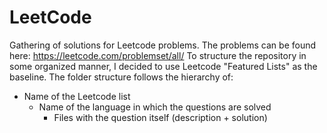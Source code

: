 # LeetCode
Gathering of solutions for Leetcode problems. The problems can be found here: https://leetcode.com/problemset/all/
To structure the repository in some organized manner, I decided to use Leetcode "Featured Lists" as the baseline. The folder structure follows the hierarchy of:
- Name of the Leetcode list
  - Name of the language in which the questions are solved
    - Files with the question itself (description + solution)
